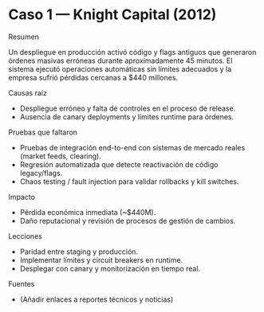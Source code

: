 # Caso 1 — Knight Capital (2012)

Resumen

Un despliegue en producción activó código y flags antiguos que generaron órdenes masivas erróneas durante
aproximadamente 45 minutos. El sistema ejecutó operaciones automáticas sin límites adecuados y la empresa
sufrió pérdidas cercanas a $440 millones.

Causas raíz

- Despliegue erróneo y falta de controles en el proceso de release.
- Ausencia de canary deployments y límites runtime para órdenes.

Pruebas que faltaron

- Pruebas de integración end-to-end con sistemas de mercado reales (market feeds, clearing).
- Regresión automatizada que detecte reactivación de código legacy/flags.
- Chaos testing / fault injection para validar rollbacks y kill switches.

Impacto

- Pérdida económica inmediata (~$440M).
- Daño reputacional y revisión de procesos de gestión de cambios.

Lecciones

- Paridad entre staging y producción.
- Implementar límites y circuit breakers en runtime.
- Desplegar con canary y monitorización en tiempo real.

Fuentes

- (Añadir enlaces a reportes técnicos y noticias)
